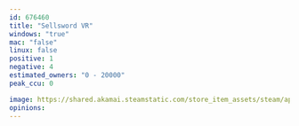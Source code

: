 ```yaml
---
id: 676460
title: "Sellsword VR"
windows: "true"
mac: "false"
linux: false
positive: 1
negative: 4
estimated_owners: "0 - 20000"
peak_ccu: 0

image: https://shared.akamai.steamstatic.com/store_item_assets/steam/apps/676460/header.jpg?t=1624516449
opinions:
---
```

